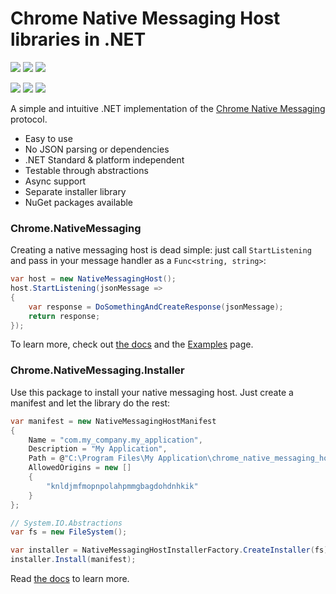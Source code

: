 
# Chrome Native Messaging Host libraries in .NET

[<img src="https://img.shields.io/nuget/v/Chrome.NativeMessaging?label=Chrome.NativeMessaging">](https://www.nuget.org/packages/Chrome.NativeMessaging/)
[<img src="https://img.shields.io/github/workflow/status/ba32107/dotnet-chrome-native-messaging/Build%20&%20Publish%20NuGet%20package%20(Chrome.NativeMessaging)">](#)
[<img src="https://img.shields.io/nuget/dt/Chrome.NativeMessaging">](#)  

[<img src="https://img.shields.io/nuget/v/Chrome.NativeMessaging.Installer?label=Chrome.NativeMessaging.Installer">](https://www.nuget.org/packages/Chrome.NativeMessaging.Installer/)
[<img src="https://img.shields.io/github/workflow/status/ba32107/dotnet-chrome-native-messaging/Build%20&%20Publish%20NuGet%20package%20(Chrome.NativeMessaging.Installer)">](#)
[<img src="https://img.shields.io/nuget/dt/Chrome.NativeMessaging.Installer">](#)  
  
A simple and intuitive .NET implementation of the [Chrome Native Messaging](https://developer.chrome.com/apps/nativeMessaging) protocol.

* Easy to use
* No JSON parsing or dependencies
* .NET Standard & platform independent
* Testable through abstractions
* Async support
* Separate installer library
* NuGet packages available

### Chrome.NativeMessaging

Creating a native messaging host is dead simple: just call `StartListening` and pass in your message handler as a `Func<string, string>`:
```C#
var host = new NativeMessagingHost();
host.StartListening(jsonMessage =>
{
    var response = DoSomethingAndCreateResponse(jsonMessage);
    return response;
});
```

To learn more, check out [the docs](https://github.com/ba32107/dotnet-chrome-native-messaging/blob/master/docs/Chrome.NativeMessaging.md) and the [Examples](https://github.com/ba32107/dotnet-chrome-native-messaging/blob/master/docs/Examples.md) page.

### Chrome.NativeMessaging.Installer

Use this package to install your native messaging host. Just create a manifest and let the library do the rest:
```C#
var manifest = new NativeMessagingHostManifest
{
    Name = "com.my_company.my_application",
    Description = "My Application",
    Path = @"C:\Program Files\My Application\chrome_native_messaging_host.exe",
    AllowedOrigins = new []
    {
        "knldjmfmopnpolahpmmgbagdohdnhkik"
    }
};

// System.IO.Abstractions
var fs = new FileSystem();

var installer = NativeMessagingHostInstallerFactory.CreateInstaller(fs);
installer.Install(manifest);
```
Read [the docs](https://github.com/ba32107/dotnet-chrome-native-messaging/blob/master/docs/Chrome.NativeMessaging.Installer.md) to learn more.
